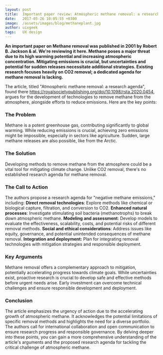 ```yaml
---
layout: post
title:  Important paper review: Atmospheric methane removal: a research agenda
date:   2017-05-26 10:05:55 +0300
image:  /assets/images/blog/methaneplant.jpg
author: uixgeek
tags:   UX design
---
```


**An important paper on Methane removal was published in 2001 by Robert B. Jackson & al. We're reviewing it here. Methane poses a major threat due to its high warming potential and increasing atmospheric concentration. Mitigating emissions is crucial, but uncertainties and potential for sudden releases necessitate additional strategies. Existing research focuses heavily on CO2 removal; a dedicated agenda for methane removal is lacking.**

The article, titled "Atmospheric methane removal: a research agenda", found there https://royalsocietypublishing.org/doi/10.1098/rsta.2020.0454, argues for the development of technologies to remove methane from the atmosphere, alongside efforts to reduce emissions. Here are the key points:

### The Problem

Methane is a potent greenhouse gas, contributing significantly to global warming.
While reducing emissions is crucial, achieving zero emissions might be impossible, especially in sectors like agriculture.
Sudden, large methane releases are also possible, like from the Arctic.

### The Solution

Developing methods to remove methane from the atmosphere could be a vital tool for mitigating climate change.
Unlike CO2 removal, there's no established research agenda for methane removal.

### The Call to Action

The authors propose a research agenda for "negative methane emissions," including:
**Direct removal technologies**: Explore methods like chemical or biological capture, filtration, and conversion to CO2.
**Enhanced natural processes**: Investigate stimulating soil bacteria (methanotrophs) to break down atmospheric methane.
**Modeling and assessment**: Develop models to evaluate the effectiveness, scalability, costs, and potential risks of different removal methods.
**Social and ethical considerations**: Address issues like equity, governance, and potential unintended consequences of methane removal.
**Integration and deployment:** Plan for integrating removal technologies with mitigation strategies and responsible deployment.

### Key Arguments

Methane removal offers a complementary approach to mitigation, potentially accelerating progress towards climate goals.
While uncertainties exist, proactive research is crucial to develop safe and effective methods before urgent needs arise.
Early investment can overcome technical challenges and ensure responsible development and deployment.

### Conclusion
The article emphasizes the urgency of action due to the accelerating growth of atmospheric methane.
It acknowledges the potential limitations of specific removal methods and highlights the need for a diverse portfolio.
The authors call for international collaboration and open communication to ensure research progress and responsible governance.
By delving deeper into these points, you can gain a more comprehensive understanding of the article's arguments and the proposed research agenda for tackling the critical challenge of atmospheric methane.
